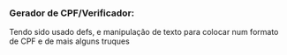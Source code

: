 
### Gerador de CPF/Verificador:

Tendo sido usado defs, e manipulação de texto para colocar num formato de CPF e de mais alguns truques 



